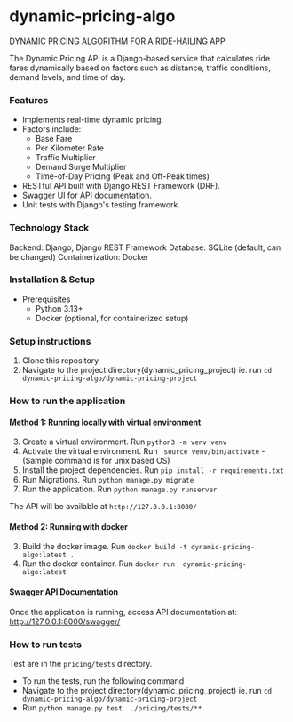 # dynamic-pricing-algo
DYNAMIC PRICING ALGORITHM FOR A RIDE-HAILING APP


The Dynamic Pricing API is a Django-based service that calculates ride fares dynamically based on factors such as distance, traffic conditions, demand levels, and time of day.















### Features
- Implements real-time dynamic pricing.
- Factors include:
    - Base Fare
    - Per Kilometer Rate
    - Traffic Multiplier
    - Demand Surge Multiplier
    - Time-of-Day Pricing (Peak and Off-Peak times)
- RESTful API built with Django REST Framework (DRF).
- Swagger UI for API documentation.
- Unit tests with Django's testing framework.


### Technology Stack
Backend: Django, Django REST Framework
Database: SQLite (default, can be changed)
Containerization: Docker 


### Installation & Setup
- Prerequisites
    - Python 3.13+
    - Docker (optional, for containerized setup)

### Setup instructions
1. Clone this repository
2. Navigate to the project directory(dynamic_pricing_project) ie. run `cd dynamic-pricing-algo/dynamic-pricing-project`
### How to run the application

#### Method 1: Running locally with virtual environment
3. Create a virtual environment. Run `python3 -m venv venv`
4. Activate the virtual environment. Run ` source venv/bin/activate` - (Sample command is for unix based OS)
5. Install the project dependencies. Run `pip install -r requirements.txt`
6. Run Migrations. Run `python manage.py migrate`
7. Run the application. Run `python manage.py runserver`

The API will be available at `http://127.0.0.1:8000/`

#### Method 2: Running with docker
3. Build the docker image. Run `docker build -t dynamic-pricing-algo:latest .`
4. Run the docker container. Run `docker run  dynamic-pricing-algo:latest`


#### Swagger API Documentation
Once the application is running, access API documentation at:
http://127.0.0.1:8000/swagger/
### How to run tests
Test are in the `pricing/tests` directory. 
- To run the tests, run the following command 
 - Navigate to the project directory(dynamic_pricing_project) ie. run `cd dynamic-pricing-algo/dynamic-pricing-project`
- Run `python manage.py test  ./pricing/tests/**`